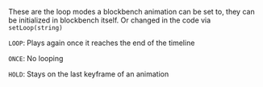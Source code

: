These are the loop modes a blockbench animation can be set to, they can be initialized in blockbench itself. Or changed in the code via <code>setLoop(string)</code>

<code>LOOP</code>: Plays again once it reaches the end of the timeline

<code>ONCE</code>: No looping

<code>HOLD</code>: Stays on the last keyframe of an animation